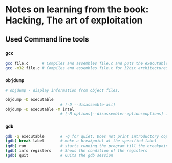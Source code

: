 # Notes on learning from the book: Hacking, The art of exploitation

## Used Command line tools

### ```gcc```

```bash
gcc file.c      # Compiles and assembles file.c and puts the executable into a.out
gcc -m32 file.c # Compiles and assembles file.c for 32bit architectures
```

### ```objdump```

```bash
# objdump - display information from object files.

objdump -D executable   
                        # [-D --disassemble-all]
objdump -D executable -M intel 
                        # [-M options|--disassembler-options=options] is used to disassemble in intel style
```

### ```gdb```

```bash
gdb -q executable       # -q for quiet. Does not print introductory copyright messages
(gdb) break label       # make a breakpoint at the specified label
(gdb) run               # starts running the program till the breakpoint
(gdb) info registers    # Shows the condition of the registers
(gdb) quit              # Quits the gdb session
```
